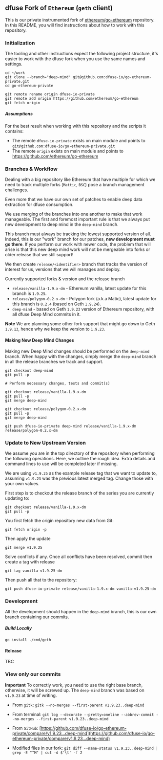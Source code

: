 ## dfuse Fork of `Ethereum` (`geth` client)

This is our private instrumented fork of [ethereum/go-ethereum](https://github.com/ethereum/go-ethereum) repository. In this README, you will find instructions about how to work with this repository.

### Initialization

The tooling and other instructions expect the following project
structure, it's easier to work with the dfuse fork when you use
the same names and settings.

    cd ~/work
    git clone --branch="deep-mind" git@github.com:dfuse-io/go-ethereum-private.git
    cd go-ethereum-private

    git remote rename origin dfuse-io-private
    git remote add origin https://github.com/ethereum/go-ethereum
    git fetch origin

##### Assumptions

For the best result when working with this repository and the scripts it contains:

- The remote `dfuse-io-private` exists on main module and points to `git@github.com:dfuse-io/go-ethereum-private.git`
- The remote `origin` exists on main module and points to https://github.com/ethereum/go-ethereum

### Branches & Workflow

Dealing with a big repository like Ethereum that have multiple for which we need
to track multiple forks (`Mattic`, `BSC`) pose a branch management challenges.

Even more that we have our own set of patches to enable deep data extraction
for dfuse consumption.

We use merging of the branches into one another to make that work manageable.
The first and foremost important rule is that we always put new development to
deep mind in the `deep-mind` branch.

This branch must always be tracking the lowest supported version of all. Indeed,
this is our "work" branch for our patches, **new development must go there**. If you
perform our work with newer code, the problem that will arise is that this new
deep mind work will not be mergeable into forks or older release that we still
support!

We then create `release/<identifier>` branch that tracks the version of interest
for us, versions that we will manages and deploy.

Currently supported forks & version and the release branch

- `release/vanilla-1.9.x-dm` - Ethereum vanilla, latest update for this branch is `1.9.25`.
- `release/polygon-0.2.x-dm` - Polygon fork (a.k.a Matic), latest update for this branch is `0.2.4` (based on Geth `1.9.24`).
- `deep-mind` - based on Geth `1.9.23` version of Ethereum repository, with all dfuse Deep Mind commits in it.

**Note** We are planning some other fork support that might go down to Geth `1.9.13`, hence why we keep the
version to `1.9.23`.

#### Making New Deep Mind Changes

Making new Deep Mind changes should be performed on the `deep-mind` branch. When happy
with the changes, simply merge the `deep-mind` branch in all the release branches we track
and support.

    git checkout deep-mind
    git pull -p

    # Perform necessary changes, tests and commit(s)

    git checkout release/vanilla-1.9.x-dm
    git pull -p
    git merge deep-mind

    git checkout release/polygon-0.2.x-dm
    git pull -p
    git merge deep-mind

    git push dfuse-io-private deep-mind release/vanilla-1.9.x-dm release/polygon-0.2.x-dm

### Update to New Upstream Version

We assume you are in the top directory of the repository when performing the following
operations. Here, we outline the rough idea. Extra details and command lines to use
will be completed later if missing.

We are using `v1.9.25` as the example release tag that we want to update to, assuming
`v1.9.23` was the previous latest merged tag. Change
those with your own values.

First step is to checkout the release branch of the series you are currently
updating to:

    git checkout release/vanilla-1.9.x-dm
    git pull -p

You first fetch the origin repository new data from Git:

    git fetch origin -p

Then apply the update

    git merge v1.9.25

Solve conflicts if any. Once all conflicts have been resolved, commit then
create a tag with release

    git tag vanilla-v1.9.25-dm

Then push all that to the repository:

    git push dfuse-io-private release/vanilla-1.9.x-dm vanilla-v1.9.25-dm

### Development

All the development should happen in the `deep-mind` branch, this is our own branch
containing our commits.

##### Build Locally

    go install ./cmd/geth

#### Release

TBC

### View only our commits

**Important** To correctly work, you need to use the right base branch, otherwise, it will be screwed up. The `deep-mind`
branch was based on `v1.9.23` at time of writing.

* From `gitk`: `gitk --no-merges --first-parent v1.9.23..deep-mind`
* From terminal: `git log --decorate --pretty=oneline --abbrev-commit --no-merges --first-parent v1.9.23..deep-mind`
* From `GitHub`: [https://github.com/dfuse-io/go-ethereum-private/compare/v1.9.23...deep-mind](https://github.com/dfuse-io/go-ethereum-private/compare/v1.9.23...deep-mind)

* Modified files in our fork: `git diff --name-status v1.9.23..deep-mind | grep -E "^M" | cut -d $'\t' -f 2`
